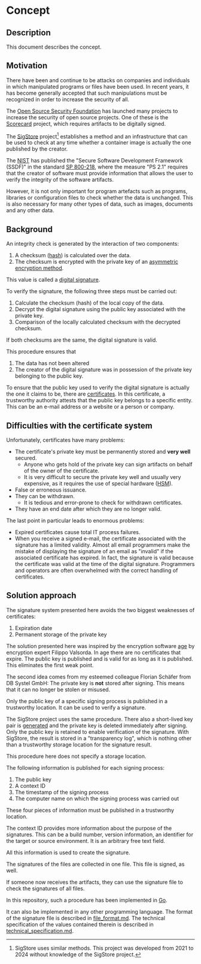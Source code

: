 # Concept

## Description

This document describes the concept.

## Motivation

There have been and continue to be attacks on companies and individuals in which manipulated programs or files have been used.
In recent years, it has become generally accepted that such manipulations must be recognized in order to increase the security of all.

The [Open Source Security Foundation](https://openssf.org/) has launched many projects to increase the security of open source projects.
One of these is the [Scorecard](https://github.com/ossf/scorecard/tree/main) project, which requires artifacts to be digitally signed.

The [SigStore](https://www.sigstore.dev/) project[^1] establishes a method and an infrastructure that can be used to check at any time whether a container image is actually the one published by the creator.

[^1]: SigStore uses similar methods.
  This project was developed from 2021 to 2024 without knowledge of the SigStore project.

The [NIST](https://www.nist.gov) has published the "Secure Software Development Framework (SSDF)" in the standard [SP 800-218](https://csrc.nist.gov/pubs/sp/800/218/final), where the measure "PS 2.1" requires that the creator of software must provide information that allows the user to verify the integrity of the software artifacts.

However, it is not only important for program artefacts such as programs, libraries or configuration files to check whether the data is unchanged.
This is also necessary for many other types of data, such as images, documents and any other data.

## Background

An integrity check is generated by the interaction of two components:

1. A checksum ([hash](https://en.wikipedia.org/wiki/Cryptographic_hash_function)) is calculated over the data.
2. The checksum is encrypted with the private key of an [asymmetric encryption method](https://en.wikipedia.org/wiki/Public-key_cryptography).

This value is called a [digital signature](https://en.wikipedia.org/wiki/Digital_signature).

To verify the signature, the following three steps must be carried out:

1. Calculate the checksum (hash) of the local copy of the data.
2. Decrypt the digital signature using the public key associated with the private key.
3. Comparison of the locally calculated checksum with the decrypted checksum.

If both checksums are the same, the digital signature is valid.

This procedure ensures that

1. The data has not been altered
2. The creator of the digital signature was in possession of the private key belonging to the public key.

To ensure that the public key used to verify the digital signature is actually the one it claims to be, there are [certificates](https://de.wikipedia.org/wiki/Digitales_Zertifikat).
In this certificate, a trustworthy authority attests that the public key belongs to a specific entity.
This can be an e-mail address or a website or a person or company.

## Difficulties with the certificate system

Unfortunately, certificates have many problems:

- The certificate's private key must be permanently stored and **very well** secured.
    - Anyone who gets hold of the private key can sign artifacts on behalf of the owner of the certificate.
    - It is very difficult to secure the private key well and usually very expensive, as it requires the use of special hardware ([HSM](https://de.wikipedia.org/wiki/Hardware-Sicherheitsmodul)).
- False or erroneous issuance.
- They can be withdrawn.
    - It is tedious and error-prone to check for withdrawn certificates.
- They have an end date after which they are no longer valid.

The last point in particular leads to enormous problems:

- Expired certificates cause total IT process failures.
- When you receive a signed e-mail, the certificate associated with the signature has a limited validity. Almost all email programmers make the mistake of displaying the signature of an email as "invalid" if the associated certificate has expired. In fact, the signature is valid because the certificate was valid at the time of the digital signature. Programmers and operators are often overwhelmed with the correct handling of certificates.

## Solution approach

The signature system presented here avoids the two biggest weaknesses of certificates:

1. Expiration date
2. Permanent storage of the private key

The solution presented here was inspired by the encryption software [age](https://github.com/FiloSottile/age) by encryption expert Filippo Valsorda.
In age there are no certificates that expire.
The public key is published and is valid for as long as it is published.
This eliminates the first weak point.

The second idea comes from my esteemed colleague Florian Schäfer from DB Systel GmbH:
The private key is **not** stored after signing.
This means that it can no longer be stolen or misused.

Only the public key of a specific signing process is published in a trustworthy location.
It can be used to verify a signature.

The SigStore project uses the same procedure.
There also a short-lived key pair is [generated](https://docs.sigstore.dev/signing/overview/#verifying-identity-and-signing-the-artifact) and the private key is deleted immediately after signing.
Only the public key is retained to enable verification of the signature.
With SigStore, the result is stored in a "transparency log", which is nothing other than a trustworthy storage location for the signature result.

This procedure here does not specify a storage location.

The following information is published for each signing process:

1. The public key
2. A context ID
3. The timestamp of the signing process
4. The computer name on which the signing process was carried out

These four pieces of information must be published in a trustworthy location.

The context ID provides more information about the purpose of the signatures.
This can be a build number, version information, an identifier for the target or source environment.
It is an arbitrary free text field.

All this information is used to create the signature.

The signatures of the files are collected in one file.
This file is signed, as well.

If someone now receives the artifacts, they can use the signature file to check the signatures of all files.

In this repository, such a procedure has been implemented in [Go](https://go.dev/).

It can also be implemented in any other programming language.
The format of the signature file is described in [file_format.md](file_format.md).
The technical specification of the values contained therein is described in [technical_specification.md](technical_specification.md).
